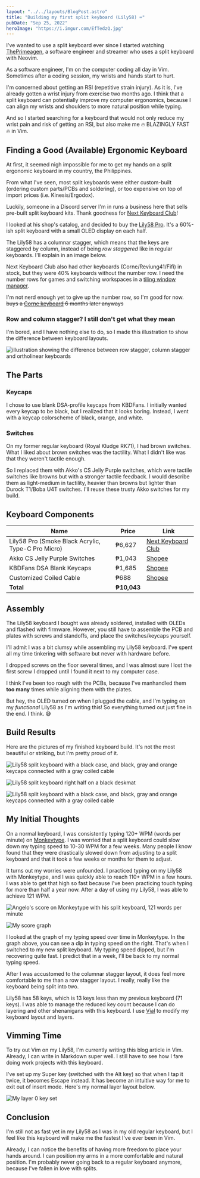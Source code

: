 ```yaml
---
layout: "../../layouts/BlogPost.astro"
title: "Building my first split keyboard (Lily58) ⌨️"
pubDate: "Sep 25, 2022"
heroImage: "https://i.imgur.com/EfTedzQ.jpg"
---
```


I've wanted to use a split keyboard ever since I started watching
[ThePrimeagen](https://www.youtube.com/channel/UC8ENHE5xdFSwx71u3fDH5Xw),
a software engineer and streamer who uses a split keyboard with Neovim.

As a software engineer, I'm on the computer coding all day in Vim. Sometimes after a coding session, my wrists and hands start to hurt.

I'm concerned about getting an RSI (repetitive strain injury). As it is, I've already gotten a wrist injury from exercise two months ago. I think that a split keyboard can potentially improve my computer ergonomics, because I can align my wrists and shoulders to more natural position while typing.

And so I started searching for a keyboard that would not only reduce my wrist pain and risk of getting an RSI, but also make me
🔥 BLAZINGLY FAST 🔥 in Vim.

## Finding a Good (Available) Ergonomic Keyboard

At first, it seemed nigh impossible for me to get my hands on a split ergonomic keyboard in my country, the Philippines.

From what I've seen, most split keyboards were either custom-built (ordering custom parts/PCBs and soldering), or too expensive on top of import prices (i.e. Kinesis/Ergodox).

Luckily, someone in a Discord server I'm in runs a business here that sells pre-built split keyboard kits. Thank
goodness for [Next Keyboard Club](https://nextkeyboard.club/)!

I looked at his shop's catalog, and decided to buy the [Lily58 Pro](https://nextkeyboard.club/product/lily58-pro-mx-hotswap-keyboard/). It's a 60%-ish split keyboard with
a small OLED display on each half.

The Lily58 has a columnar stagger, which means that the keys are
staggered by column, instead of being *row staggered* like in regular keyboards. I'll explain in an
image below.

Next Keyboard Club also had other keyboards (Corne/Reviung41/Fifi) in stock, but they were 40% keyboards without the number row. I
need the number rows for games and switching workspaces in a [tiling window manager](https://hyprland.org/).

I'm not
nerd enough yet to give up the number row, so I'm good for now. ~~buys a [Corne keyboard](https://nextkeyboard.club/product-tag/corne-v3-0-1-mx/) 6 months later anyways~~

### Row and column stagger? I still don't get what they mean

I'm bored, and I have nothing else to do, so I made this illustration to show the difference between
keyboard layouts.

<img src="https://i.imgur.com/GRUTC9H.png" alt="illustration showing the difference between
row stagger, column stagger and ortholinear keyboards">


## The Parts

### Keycaps

I chose to use blank DSA-profile keycaps from KBDFans. I initially wanted every keycap to be black, but I realized that it looks boring. Instead, I went with a keycap colorscheme of black, orange, and white.

### Switches

On my former regular keyboard (Royal Kludge RK71), I had brown switches. What I liked about brown switches was the
tactility. What I didn't like was that they weren't tactile enough.

So I replaced them with Akko's CS
Jelly Purple switches, which were tactile switches like browns but with a stronger tactile feedback. I would describe them as light-medium in tactility, heavier than browns but lighter than Durock T1/Boba U4T switches. I'll reuse these trusty Akko switches for my build.

## Keyboard Components

| Name                           | Price        | Link        |
|--------------------------------|--------------|-------------|
| Lily58 Pro (Smoke Black Acrylic, Type-C Pro Micro) | ₱6,627   |  [Next Keyboard Club](https://nextkeyboard.club/product/lily58-pro-mx-hotswap-keyboard/)         |
| Akko CS Jelly Purple Switches  | ₱1,043         |  [Shopee](https://shopee.ph/akkogear.ph/11285996804#ShopeePH)           |
| KBDFans DSA Blank Keycaps      | ₱1,685            |  <a href="https://shopee.ph/DSA-BLANK-KEYCAPS-1U-(10PCS)-(kit-12-kit-22)-i.371723914.9125639315?sp_atk=2ba5fd83-6dd1-41af-97c5-d87e8f9decf9&xptdk=2ba5fd83-6dd1-41af-97c5-d87e8f9decf9">Shopee</a>           |
| Customized Coiled Cable        | ₱688            |  [Shopee](https://shopee.ph/Customized-Coiled-Cable-i.104679693.6385323656)           |
| **Total**                          | **₱10,043**             |             |

## Assembly

The Lily58 keyboard I bought was already soldered, installed with OLEDs and flashed with firmware. However, you still have to assemble the PCB and plates with screws and standoffs, and place the switches/keycaps yourself.

I'll admit I was a bit clumsy while assembling my Lily58 keyboard. I've spent all my time tinkering
with software but never with hardware before.

I dropped screws on the floor several times, and I was almost sure I lost the first screw I dropped until I
found it next to my computer case.

I think I've been too rough with the PCBs, because I've manhandled them **too many** times while
aligning them with the plates.

But hey, the OLED turned on when I plugged the cable, and I'm typing on my
*functional* Lily58 as I'm writing this! So everything turned out just fine in the
end. I think. 😅


## Build Results

Here are the pictures of my finished keyboard build. It's not the most beautiful or striking, but I'm pretty proud of it.

<img src="https://i.imgur.com/yNV94Ry.jpg" alt="Lily58 split keyboard with a black case, and black, gray and
orange keycaps connected with a gray coiled cable">

<img src="https://i.imgur.com/u0uHiC4.jpg" alt="Lily58 split keyboard right half on a black
deskmat">

<img src="https://i.imgur.com/lC4Dt0w.jpg" alt="Lily58 split keyboard with a black case, and black, gray and
orange keycaps connected with a gray coiled cable">


## My Initial Thoughts

On a normal keyboard, I was consistently typing 120+ WPM (words per minute) on [Monkeytype](https://monkeytype.com/). I was worried that a split keyboard
could slow down my typing speed to 10-30 WPM for a few weeks. Many people I know found that they were
drastically slowed down from adjusting to a split keyboard and that it took a few weeks or months for
them to adjust.

It turns out my worries were unfounded. I practiced typing on my Lily58 with Monkeytype, and I was quickly able to reach 110+ WPM in a few hours. I was able to get that high so fast because I've been practicing touch typing for more than half a year now. After a day of using my Lily58, I was able to achieve 121 WPM.

<img src="https://i.imgur.com/cr7tqeI.png" alt="Angelo's score on Monkeytype with his split
keyboard, 121 words per minute">

<img src="https://i.imgur.com/PSDWriz.png" alt="My score graph">


I looked at the graph of my typing speed over time in Monkeytype. In the graph above, you can see a dip in typing speed
on the right. That's when I switched to my new split keyboard. My typing speed dipped, but I'm
recovering quite fast. I predict that in a week, I'll be back to my normal typing speed.

After I was accustomed to the columnar stagger layout, it does feel more comfortable to me than a
row stagger layout. I really, really like the keyboard being split into two.

Lily58 has 58 keys, which is 13 keys less than my previous keyboard (71 keys). I was able to manage the reduced key count because I can do layering and other shenanigans with this keyboard.
I use [Vial](https://get.vial.today/) to modify my keyboard layout and layers.

## Vimming Time

To try out Vim on my Lily58, I'm currently writing this blog article in Vim. Already, I can write in Markdown super well. I still have to see how I fare doing work projects with this keyboard.

I've set up my Super key (switched with the Alt key) so that when I tap it twice, it becomes Escape instead. It has become an intuitive way for me to exit out of insert mode. Here's my normal layer layout below.

<img src="https://i.imgur.com/oxKVf6F.png" alt="My layer 0 key set">

## Conclusion

I'm still not as fast yet in my Lily58 as I was in my old regular keyboard, but I feel like
this keyboard will make me the fastest I've ever been in Vim.

Already, I can notice the benefits of having more freedom to place your hands around. I can
position my arms in a more comfortable and natural position. I'm probably never going back to
a regular keyboard anymore, because I've fallen in love with splits.
